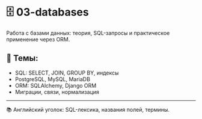 # 🗄️ 03-databases

Работа с базами данных: теория, SQL-запросы и практическое применение через ORM.

## 🔧 Темы:
- SQL: SELECT, JOIN, GROUP BY, индексы
- PostgreSQL, MySQL, MariaDB
- ORM: SQLAlchemy, Django ORM
- Миграции, связи, нормализация

---

📚 Английский уголок: SQL-лексика, названия полей, термины.
